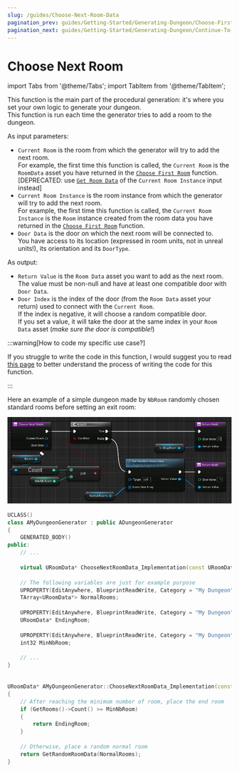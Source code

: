 ```yaml
---
slug: /guides/Choose-Next-Room-Data
pagination_prev: guides/Getting-Started/Generating-Dungeon/Choose-First-Room-Data
pagination_next: guides/Getting-Started/Generating-Dungeon/Continue-To-Add-Room
---
```


# Choose Next Room

<!-- BEGIN IMPORTS -->

import Tabs from '@theme/Tabs';
import TabItem from '@theme/TabItem';

<!-- END IMPORTS -->

This function is the main part of the procedural generation: it's where you set your own logic to generate your dungeon.\
This function is run each time the generator tries to add a room to the dungeon.

As input parameters:

- `Current Room` is the room from which the generator will try to add the next room.\
For example, the first time this function is called, the `Current Room` is the `RoomData` asset you have returned in the [`Choose First Room`](Choose-First-Room-Data.md) function.
[DEPRECATED: use [`Get Room Data`](api/Classes/ReadOnlyRoom/Nodes/GetRoomData/GetRoomData.md) of the `Current Room Instance` input instead]
- `Current Room Instance` is the room instance from which the generator will try to add the next room.\
For example, the first time this function is called, the `Current Room Instance` is the `Room` instance created from the room data you have returned in the [`Choose First Room`](Choose-First-Room-Data.md) function.
- `Door Data` is the door on which the next room will be connected to.\
You have access to its location (expressed in room units, not in unreal units!), its orientation and its `DoorType`.

As output:

- `Return Value` is the `Room Data` asset you want to add as the next room. The value must be non-null and have at least one compatible door with `Door Data`.
- `Door Index` is the index of the door (from the `Room Data` asset your return) used to connect with the `Current Room`.\
If the index is negative, it will choose a random compatible door.\
If you set a value, it will take the door at the same index in your `Room Data` asset (*make sure the door is compatible!*)

:::warning[How to code my specific use case?]

If you struggle to write the code in this function, I would suggest you to read [this page](Best-Practices/Workflows/Dungeon-Generation-Algorithm.md) to better understand the process of writing the code for this function.

:::

Here an example of a simple dungeon made by `NbRoom` randomly chosen standard rooms before setting an exit room:

<!-- [BEGIN TABS] Blueprint | C++ --> <Tabs>
<!-- [BEGIN TAB ITEM] Blueprint --> <TabItem value="bp" label="Blueprint" default>

![](../../Images/ChooseNextRoomData.jpg)

<!-- [END TAB ITEM] Blueprint --> </TabItem>
<!-- [BEGIN TAB ITEM] C++ --> <TabItem value="cpp" label="C++">

```cpp title="MyDungeonGenerator.h"
UCLASS()
class AMyDungeonGenerator : public ADungeonGenerator
{
    GENERATED_BODY()
public:
    // ...

    virtual URoomData* ChooseNextRoomData_Implementation(const URoomData* CurrentRoom, const TScriptInterface<IReadOnlyRoom>& CurrentRoomInstance, const FDoorDef& DoorData, int& DoorIndex) override;

    // The following variables are just for example purpose
    UPROPERTY(EditAnywhere, BlueprintReadWrite, Category = "My Dungeon")
    TArray<URoomData*> NormalRooms;
    
    UPROPERTY(EditAnywhere, BlueprintReadWrite, Category = "My Dungeon")
    URoomData* EndingRoom;
    
    UPROPERTY(EditAnywhere, BlueprintReadWrite, Category = "My Dungeon")
    int32 MinNbRoom;

    // ...
}
```

```cpp title="MyDungeonGenerator.cpp"

URoomData* AMyDungeonGenerator::ChooseNextRoomData_Implementation(const URoomData* CurrentRoom, const TScriptInterface<IReadOnlyRoom>& CurrentRoomInstance, const FDoorDef& DoorData, int& DoorIndex)
{
    // After reaching the minimum number of room, place the end room
    if (GetRooms()->Count() >= MinNbRoom)
    {
        return EndingRoom;
    }

    // Otherwise, place a random normal room
    return GetRandomRoomData(NormalRooms);
}

```

<!-- [END TAB ITEM] C++ --> </TabItem>
<!-- [END TABS] Blueprint | C++ --> </Tabs>
